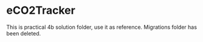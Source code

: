 # eCO2Tracker
This is practical 4b solution folder, use it as reference. Migrations folder has been deleted.
